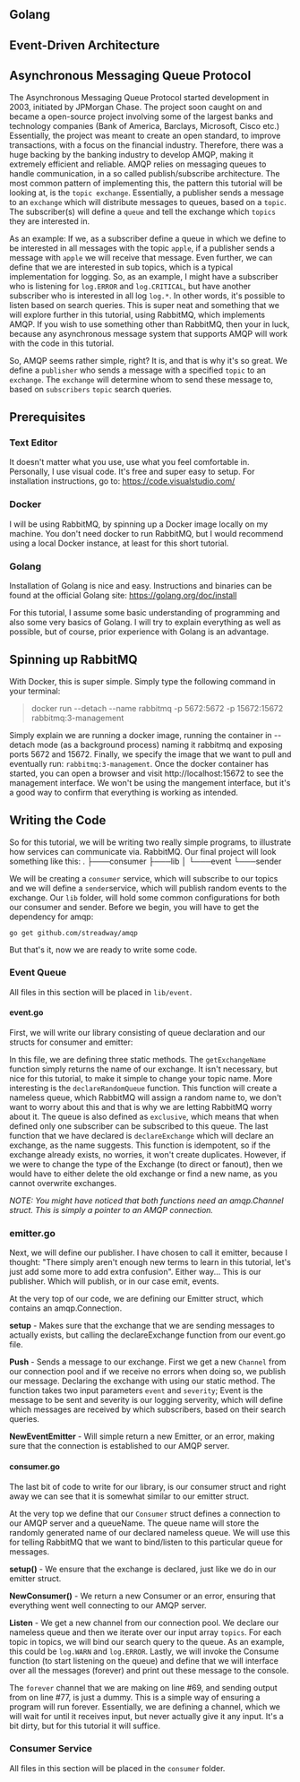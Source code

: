 ## Golang

## Event-Driven Architecture


## Asynchronous Messaging Queue Protocol
The Asynchronous Messaging Queue Protocol started development in 2003, initiated by JPMorgan Chase. The project soon caught on and became a open-source project involving some of the largest banks and technology companies (Bank of America, Barclays, Microsoft, Cisco etc.) Essentially, the project was meant to create an open standard, to improve transactions, with a focus on the financial industry. Therefore, there was a huge backing by the banking industry to develop AMQP, making it extremely efficient and reliable. AMQP relies on messaging queues to handle communication, in a so called publish/subscribe architecture. The most common pattern of implementing this, the pattern this tutorial will be looking at, is the `topic exchange`. Essentially, a publisher sends a message to an `exchange` which will distribute messages to queues, based on a `topic`. The subscriber(s) will define a `queue` and tell the exchange which `topics` they are interested in.

As an example: If we, as a subscriber define a queue in which we define to be interested in all messages with the topic `apple`, if a publisher sends a message with `apple` we will receive that message. Even further, we can define that we are interested in sub topics, which is a typical implementation for logging. So, as an example, I might have a subscriber who is listening for `log.ERROR`  and `log.CRITICAL`, but have another subscriber who is interested in all log `log.*`. In other words, it's possible to listen based on search queries. This is super neat and something that we will explore further in this tutorial, using RabbitMQ, which implements AMQP. If you wish to use something other than RabbitMQ, then your in luck, because any asynchronous message system that supports AMQP will work with the code in this tutorial.

So, AMQP seems rather simple, right? It is, and that is why it's so great. We define a `publisher` who sends a message with a specified `topic` to an `exchange`. The `exchange` will determine whom to send these message to, based on `subscribers` `topic` search queries. 

## Prerequisites
### Text Editor
It doesn't matter what you use, use what you feel comfortable in. Personally, I use visual code. It's free and super easy to setup. For installation instructions, go to: https://code.visualstudio.com/

### Docker 
I will be using RabbitMQ, by spinning up a Docker image locally on my machine. You don't need docker to run RabbitMQ, but I would recommend using a local Docker instance, at least for this short tutorial.

### Golang
Installation of Golang is nice and easy. Instructions and binaries can be found at the official Golang site: https://golang.org/doc/install

For this tutorial, I assume some basic understanding of programming and also some very basics of Golang. I will try to explain everything as well as possible, but of course, prior experience with Golang is an advantage.

## Spinning up RabbitMQ
With Docker, this is super simple. Simply type the following command in your terminal:

> docker run --detach --name rabbitmq -p 5672:5672 -p 15672:15672 rabbitmq:3-management

Simply explain we are running a docker image, running the container in --detach mode (as a background process) naming it rabbitmq and exposing ports 5672 and 15672. Finally, we specify the image that we want to pull and eventually run: `rabbitmq:3-management`. Once the docker container has started, you can open a browser and visit http://localhost:15672 to see the management interface. We won't be using the mangement interface, but it's a good way to confirm that everything is working as intended.

## Writing the Code
So for this tutorial, we will be writing two really simple programs, to illustrate how services can communicate via. RabbitMQ. Our final project will look something like this:
.
├───consumer
├───lib
│   └───event
└───sender

We will be creating a `consumer` service, which will subscribe to our topics and we will define a `sender`service, which will publish random events to the exchange. Our `lib` folder, will hold some common configurations for both our consumer and sender. Before we begin, you will have to get the dependency for amqp:

`go get github.com/streadway/amqp`

But that's it, now we are ready to write some code.

### Event Queue
All files in this section will be placed in `lib/event`.

#### event.go
First, we will write our library consisting of queue declaration and our structs for consumer and emitter:
<script src="https://gist.github.com/Pungyeon/7b2fe6cca03b81f9edbed13513be2413.js"></script>

In this file, we are defining three static methods. The `getExchangeName` function simply returns the name of our exchange. It isn't necessary, but nice for this tutorial, to make it simple to change your topic name. More interesting is the `declareRandomQueue` function. This function will create a nameless queue, which RabbitMQ will assign a random name to, we don't want to worry about this and that is why we are letting RabbitMQ worry about it. The queue is also defined as `exclusive`, which means that when defined only one subscriber can be subscribed to this queue. The last function that we have declared is `declareExchange` which will declare an exchange, as the name suggests. This function is idempotent, so if the exchange already exists, no worries, it won't create duplicates. However, if we were to change the type of the Exchange (to direct or fanout), then we would have to either delete the old exchange or find a new name, as you cannot overwrite exchanges.

*NOTE: You might have noticed that both functions need an amqp.Channel struct. This is simply a pointer to an AMQP connection.*

### emitter.go
Next, we will define our publisher. I have chosen to call it emitter, because I thought: "There simply aren't enough new terms to learn in this tutorial, let's just add some more to add extra confusion".  Either way... This is our publisher. Which will publish, or in our case emit, events. 

<script src="https://github.com/Pungyeon/go-rabbitmq-example/blob/dedc0351f0e4efa55a051ab3e799f73ef26c3ce0/lib/event/emitter.go"></script>

At the very top of our code, we are defining our Emitter struct, which contains an amqp.Connection.

**setup** - Makes sure that the exchange that we are sending messages to actually exists, but calling the declareExchange function from our event.go file.

**Push** - Sends a message to our exchange. First we get a new `Channel` from our connection pool and if we receive no errors when doing so, we publish our message. Declaring the exchange with using our static method. The function takes two input parameters `event` and `severity`; Event is the message to be sent and severity is our logging serverity, which will define which messages are received by which subscribers, based on their search queries. 

**NewEventEmitter** - Will simple return a new Emitter, or an error, making sure that the connection is established to our AMQP server.

#### consumer.go
The last bit of code to write for our library, is our consumer struct and right away we can see that it is somewhat similar to our emitter struct.

<script src="https://github.com/Pungyeon/go-rabbitmq-example/blob/dedc0351f0e4efa55a051ab3e799f73ef26c3ce0/lib/event/consumer.go"></script>

At the very top we define that our `Consumer` struct defines a connection to our AMQP server and a queueName. The queue name will store the randomly generated name of our declared nameless queue. We will use this for telling RabbitMQ that we want to bind/listen to this particular queue for messages.

**setup()** - We ensure that the exchange is declared, just like we do in our emitter struct.

**NewConsumer()** - We return a new Consumer or an error, ensuring that everything went well connecting to our AMQP server.

**Listen** - We get a new channel from our connection pool. We declare our nameless queue and then we iterate over our input array `topics`. For each topic in topics, we will bind our search query to the queue. As an example, this could be `log.WARN` and `log.ERROR`. Lastly, we will invoke the Consume function (to start listening on the queue) and define that we will interface over all the messages (forever) and print out these message to the console. 

The `forever` channel that we are making on line #69, and sending output from on line #77, is just a dummy. This is a simple way of ensuring a program will run forever. Essentially, we are defining a channel, which we will wait for until it receives input, but never actually give it any input. It's a bit dirty, but for this tutorial it will suffice. 

### Consumer Service
All files in this section will be placed in the `consumer` folder.


